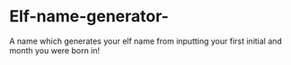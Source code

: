 # Elf-name-generator-
A name which generates your elf name from inputting your first initial and month you were born in!
